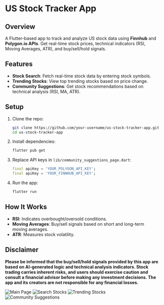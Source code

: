 # US Stock Tracker App

## Overview

A Flutter-based app to track and analyze US stock data using **Finnhub** and **Polygon.io APIs**. Get real-time stock prices, technical indicators (RSI, Moving Averages, ATR), and buy/sell/hold signals.

## Features

- **Stock Search**: Fetch real-time stock data by entering stock symbols.
- **Trending Stocks**: View top trending stocks based on price change.
- **Community Suggestions**: Get stock recommendations based on technical analysis (RSI, MA, ATR).

## Setup

1. Clone the repo:

    ```bash
    git clone https://github.com/your-username/us-stock-tracker-app.git
    cd us-stock-tracker-app
    ```

2. Install dependencies:

    ```bash
    flutter pub get
    ```

3. Replace API keys in `lib/community_suggestions_page.dart`:

    ```dart
    final apiKey = 'YOUR_POLYGON_API_KEY';
    final apiKey = 'YOUR_FINNHUB_API_KEY';
    ```

4. Run the app:

    ```bash
    flutter run
    ```

## How It Works

- **RSI**: Indicates overbought/oversold conditions.
- **Moving Averages**: Buy/sell signals based on short and long-term moving averages.
- **ATR**: Measures stock volatility.

## Disclaimer

**Please be informed that the buy/sell/hold signals provided by this app are based on AI-generated logic and technical analysis indicators. Stock trading carries inherent risks, and users should exercise caution and consult a financial advisor before making any investment decisions. The app and its creators are not responsible for any financial losses.**


![Main Page](https://imgur.com/EaYB5rk.png) 
![Search Stocks](https://imgur.com/sa7l6r4.png)
![Trending Stocks](https://imgur.com/gFIV4RZ.png)
![Community Suggestions](https://imgur.com/0M6SAad.png)
